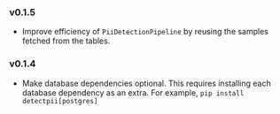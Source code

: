 ### v0.1.5  

* Improve efficiency of `PiiDetectionPipeline` by reusing the samples fetched from the tables.

### v0.1.4  

* Make database dependencies optional. This requires installing each database dependency as an extra. For example, `pip install detectpii[postgres]`